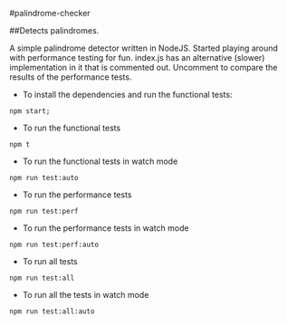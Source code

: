 #palindrome-checker

##Detects palindromes.

A simple palindrome detector written in NodeJS.
Started playing around with performance testing for fun. index.js has an alternative (slower) implementation in it that is commented out. Uncomment to compare the results of the performance tests.

- To install the dependencies and run the functional tests:
```
npm start;
```
- To run the functional tests
```
npm t
```
- To run the functional tests in watch mode
```
npm run test:auto
```
- To run the performance tests
```
npm run test:perf
```
- To run the performance tests in watch mode
```
npm run test:perf:auto
```
- To run all tests
```
npm run test:all
```
- To run all the tests in watch mode
```
npm run test:all:auto
```
